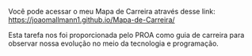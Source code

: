 Você pode acessar o meu Mapa de Carreira através desse link: https://joaomallmann1.github.io/Mapa-de-Carreira/

Esta tarefa nos foi proporcionada pelo PROA como guia de carreira para observar nossa evolução no meio da tecnologia e programação.
